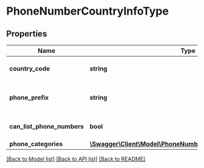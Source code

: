 # PhoneNumberCountryInfoType

## Properties
Name | Type | Description | Notes
------------ | ------------- | ------------- | -------------
**country_code** | **string** | The country code. | 
**phone_prefix** | **string** | The country phone prefix. | 
**can_list_phone_numbers** | **bool** | True if can list phone numbers. | 
**phone_categories** | [**\Swagger\Client\Model\PhoneNumberCountryCategoryInfoType[]**](PhoneNumberCountryCategoryInfoType.md) |  | [optional] 

[[Back to Model list]](../README.md#documentation-for-models) [[Back to API list]](../README.md#documentation-for-api-endpoints) [[Back to README]](../README.md)


